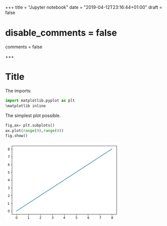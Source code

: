+++
title = "Jupyter notebook"
date = "2019-04-12T23:16:44+01:00"
draft = false
# disable_comments = false
comments = false

+++

# Title

The imports:
```python
import matplotlib.pyplot as plt
%matplotlib inline
```

The simplest plot possible.
```python
fig,ax= plt.subplots()
ax.plot(range(9),range(9))
fig.show()
```
![png](static/img/output_1_1.png)
